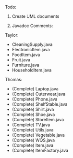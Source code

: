Todo:

1. Create UML documents

2. Javadoc Comments:

Taylor:
- CleaningSupply.java
- ElectronicItem.java
- FoodItem.java
- Fruit.java
- Furniture.java
- HouseholdItem.java

Thomas:
- (Complete) Laptop.java
- (Complete) Outerwear.java
- (Complete) Phone.java
- (Complete) ShelfStable.java
- (Complete) Shirt.java
- (Complete) Shoe.java
- (Complete) StoreItem.java
- (Complete) TV.java
- (Complete) Utils.java
- (Complete) Vegetable.java
- (Complete) WQS.java
- (Complete) Item.java
- (Complete) ItemFactory.java

